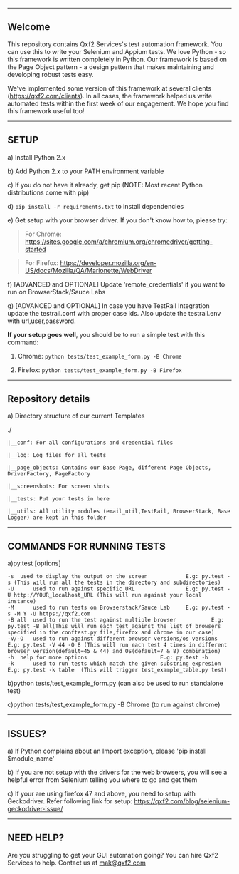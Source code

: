 --------
Welcome
--------
This repository contains Qxf2 Services's test automation framework. You can use this to write your Selenium and Appium tests. We love Python - so this framework is written completely in Python. Our framework is based on the Page Object pattern - a design pattern that makes maintaining and developing robust tests easy. 


We've implemented some version of this framework at several clients (https://qxf2.com/clients). In all cases, the framework helped us write automated tests within the first week of our engagement. We hope you find this framework useful too!


---------
SETUP
---------

a) Install Python 2.x

b) Add Python 2.x to your PATH environment variable

c) If you do not have it already, get pip (NOTE: Most recent Python distributions come with pip)

d) `pip install -r requirements.txt` to install dependencies

e) Get setup with your browser driver. If you don't know how to, please try:

   > For Chrome: https://sites.google.com/a/chromium.org/chromedriver/getting-started

   > For Firefox: https://developer.mozilla.org/en-US/docs/Mozilla/QA/Marionette/WebDriver

f) [ADVANCED and OPTIONAL] Update 'remote_credentials' if you want to run on BrowserStack/Sauce Labs

g) [ADVANCED and OPTIONAL] In case you have TestRail Integration update the testrail.conf with proper case ids. Also update the testrail.env with url,user,password.


__If your setup goes well__, you should be to run a simple test with this command:

1. Chrome: `python tests/test_example_form.py -B Chrome` 

2. Firefox: `python tests/test_example_form.py -B Firefox`



-------------------
Repository details
-------------------
a) Directory structure of our current Templates

   ./

	|__conf: For all configurations and credential files

	|__log: Log files for all tests

	|__page_objects: Contains our Base Page, different Page Objects, DriverFactory, PageFactory

	|__screenshots: For screen shots

	|__tests: Put your tests in here

	|__utils: All utility modules (email_util,TestRail, BrowserStack, Base Logger) are kept in this folder
	

---------------------------
COMMANDS FOR RUNNING TESTS
---------------------------

a)py.test [options]

	-s	used to display the output on the screen			E.g: py.test -s (This will run all the tests in the directory and subdirectories)
	-U  	used to run against specific URL				E.g: py.test -U http://YOUR_localhost_URL (This will run against your local instance)
	-M  	used to run tests on Browserstack/Sauce Lab		E.g: py.test -s -M Y -U https://qxf2.com	
	-B all	used to run the test against multiple browser 			E.g: py.test -B all(This will run each test against the list of browsers specified in the conftest.py file,firefox and chrome in our case)
	-V/-O	used to run against different browser versions/os versions	E.g: py.test -V 44 -O 8 (This will run each test 4 times in different browser version(default=45 & 44) and OS(default=7 & 8) combination)
	-h	help for more options 						E.g: py.test -h
	-k      used to run tests which match the given substring expresion 	E.g: py.test -k table  (This will trigger test_example_table.py test)
	

b)python tests/test_example_form.py (can also be used to run standalone test) 	

c)python tests/test_example_form.py -B Chrome (to run against chrome)

--------
ISSUES?
--------

a) If Python complains about an Import exception, please 'pip install $module_name'

b) If you are not setup with the drivers for the web browsers, you will see a helpful error from Selenium telling you where to go and get them

c) If your are using firefox 47 and above, you need to setup with Geckodriver. Refer following link for setup: https://qxf2.com/blog/selenium-geckodriver-issue/

-----------
NEED HELP?
-----------
Are you struggling to get your GUI automation going? You can hire Qxf2 Services to help. Contact us at mak@qxf2.com